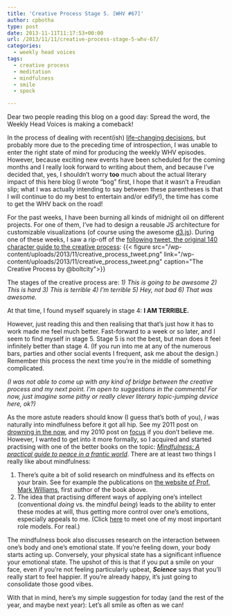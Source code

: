 ```yaml
---
title: 'Creative Process Stage 5. [WHV #67]'
author: cpbotha
type: post
date: 2013-11-11T11:17:53+00:00
url: /2013/11/11/creative-process-stage-5-whv-67/
categories:
  - weekly head voices
tags:
  - creative process
  - meditation
  - mindfulness
  - smile
  - spock

---
```

Dear two people reading this blog on a good day: Spread the word, the Weekly Head Voices is making a comeback!

In the process of dealing with recent(ish) [life-changing decisions][1], but probably more due to the preceding time of introspection, I was unable to enter the right state of mind for producing the weekly WHV episodes. However, because exciting new events have been scheduled for the coming months and I really look forward to writing about them, and because I’ve decided that, yes, I shouldn’t worry **too** much about the actual literary impact of this here blog (I wrote “bog” first, I hope that it wasn’t a Freudian slip; what I was actually intending to say between these parentheses is that I will continue to do my best to entertain and/or edify!), the time has come to get the WHV back on the road!

For the past weeks, I have been burning all kinds of midnight oil on different projects. For one of them, I’ve had to design a reusable JS architecture for customizable visualizations (of course using the awesome [d3.js][2]). During one of these weeks, I saw a rip-off of the [following tweet, the original 140 character guide to the creative process][3]:
{{< figure src="/wp-content/uploads/2013/11/creative_process_tweet.png" link="/wp-content/uploads/2013/11/creative_process_tweet.png" caption="The Creative Process by @boltcity">}} 

The stages of the creative process are: _1) This is going to be awesome 2) This is hard 3) This is terrible 4) I’m terrible 5) Hey, not bad 6) That was awesome._

At that time, I found myself squarely in stage 4: **I AM TERRIBLE.**

However, just reading this and then realising that that’s just how it has to work made me feel much better. Fast-forward to a week or so later, and I seem to find myself in stage 5. Stage 5 is not the best, but man does it feel infinitely better than stage 4. (If you run into me at any of the numerous bars, parties and other social events I frequent, ask me about the design.) Remember this process the next time you’re in the middle of something complicated.

_(I was not able to come up with any kind of bridge between the creative process and my next point. I’m open to suggestions in the comments! For now, just imagine some pithy or really clever literary topic-jumping device here, ok?)_

As the more astute readers should know (I guess that’s both of you), _I_ was naturally into mindfulness before it got all hip. See my 2011 post on [drowning in the now][5], and my 2010 post on [focus][6] if you don’t believe me. However, I wanted to get into it more formally, so I acquired and started practising with one of the better books on the topic: [_Mindfulness: A practical guide to peace in a frantic world_][7]. There are at least two things I really like about mindfulness:

  1. There’s quite a bit of solid research on mindfulness and its effects on your brain. See for example the publications on [the website of Prof. Mark Williams][8], first author of the book above.
  2. The idea that practising different ways of applying one’s intellect (conventional _doing_ vs. the mindful _being_) leads to the ability to enter these modes at will, thus getting more control over one’s emotions, especially appeals to me. (Click [here][9] to meet one of my most important role models. For real.)

The mindfulness book also discusses research on the interaction between one’s body and one’s emotional state. If you’re feeling down, your body starts acting up. Conversely, your physical state has a significant influence your emotional state. The upshot of this is that if you put a smile on your face, even if you’re not feeling particularly upbeat, **_Science_** says that you’ll really start to feel happier. If you’re already happy, it’s just going to consolidate those good vibes.

With that in mind, here’s my simple suggestion for today (and the rest of the year, and maybe next year): Let’s all smile as often as we can!

 [1]: /2013/03/09/dear-academia-i-hope-we-can-still-be-friends/ "The Leaving Academia Post(tm)"
 [2]: http://d3js.org/ "d3.js"
 [3]: https://twitter.com/boltcity/status/369484217349992448 "original creative process tweet"
 [4]: https://twitter.com/boltcity/status/369484217349992448
 [5]: /2011/03/19/drown-in-the-now-weekly-head-voices-42/ "drown in the now"
 [6]: /2010/11/28/focus-weekly-head-voices-34/ "focus post"
 [7]: http://www.amazon.com/Mindfulness-practical-guide-peace-frantic-ebook/dp/B004XCFJ3E/ "mindfulness book on amazon"
 [8]: http://www.psych.ox.ac.uk/team/PIs/mark-williams "website mark williams"
 [9]: https://en.wikipedia.org/wiki/Spock
